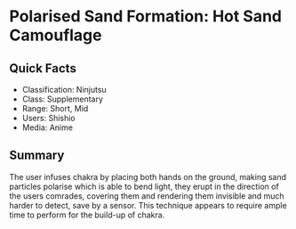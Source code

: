 # Polarised Sand Formation: Hot Sand Camouflage

## Quick Facts
- Classification: Ninjutsu
- Class: Supplementary
- Range: Short, Mid
- Users: Shishio
- Media: Anime

## Summary
The user infuses chakra by placing both hands on the ground, making sand particles polarise which is able to bend light, they erupt in the direction of the users comrades, covering them and rendering them invisible and much harder to detect, save by a sensor. This technique appears to require ample time to perform for the build-up of chakra.
